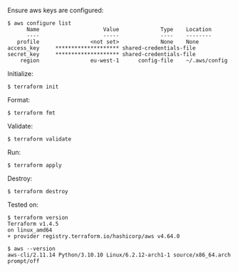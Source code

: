 Ensure aws keys are configured:
```
$ aws configure list                                                                  
      Name                    Value             Type    Location
      ----                    -----             ----    --------
   profile                <not set>             None    None
access_key     ******************** shared-credentials-file    
secret_key     ******************** shared-credentials-file    
    region                eu-west-1      config-file    ~/.aws/config
``` 

Initialize:
```
$ terraform init
```

Format:
```
$ terraform fmt
```

Validate:
```
$ terraform validate
```

Run:
```
$ terraform apply
```

Destroy:
```
$ terraform destroy
```

Tested on:
```
$ terraform version                                                                   
Terraform v1.4.5
on linux_amd64
+ provider registry.terraform.io/hashicorp/aws v4.64.0

$ aws --version
aws-cli/2.11.14 Python/3.10.10 Linux/6.2.12-arch1-1 source/x86_64.arch prompt/off
```